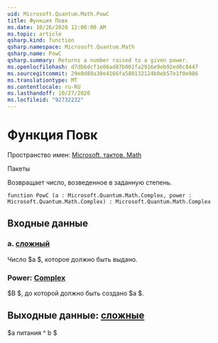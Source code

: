 ```yaml
---
uid: Microsoft.Quantum.Math.PowC
title: Функция Повк
ms.date: 10/26/2020 12:00:00 AM
ms.topic: article
qsharp.kind: function
qsharp.namespace: Microsoft.Quantum.Math
qsharp.name: PowC
qsharp.summary: Returns a number raised to a given power.
ms.openlocfilehash: d7db6dcf1e06ad87b001fa2916e9eb92ed0c8447
ms.sourcegitcommit: 29e0d88a30e4166fa580132124b0eb57e1f0e986
ms.translationtype: MT
ms.contentlocale: ru-RU
ms.lasthandoff: 10/27/2020
ms.locfileid: "92732232"
---
```

# <a name="powc-function"></a>Функция Повк

Пространство имен: [Microsoft. тактов. Math](xref:Microsoft.Quantum.Math)

Пакеты [](https://nuget.org/packages/)


Возвращает число, возведенное в заданную степень.

```qsharp
function PowC (a : Microsoft.Quantum.Math.Complex, power : Microsoft.Quantum.Math.Complex) : Microsoft.Quantum.Math.Complex
```


## <a name="input"></a>Входные данные

### <a name="a--complex"></a>а. [сложный](xref:Microsoft.Quantum.Math.Complex)

Число $a $, которое должно быть выдано.


### <a name="power--complex"></a>Power: [Complex](xref:Microsoft.Quantum.Math.Complex)

$B $, до которой должно быть создано $a $.



## <a name="output--complex"></a>Выходные данные: [сложные](xref:Microsoft.Quantum.Math.Complex)

$a питания ^ b $